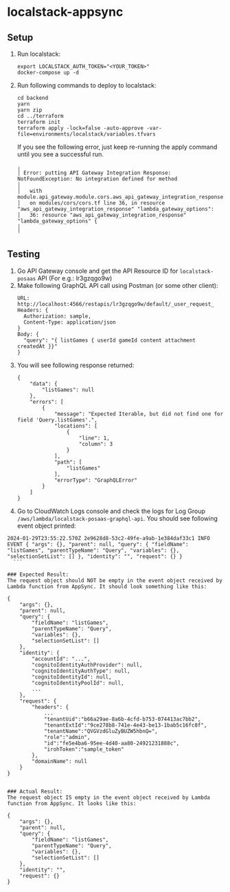 # localstack-appsync

## Setup

1. Run localstack:
    ```
    export LOCALSTACK_AUTH_TOKEN="<YOUR_TOKEN>"
    docker-compose up -d
    ```
2. Run following commands to deploy to localstack:
    ```
    cd backend
    yarn
    yarn zip
    cd ../terraform
    terraform init
    terraform apply -lock=false -auto-approve -var-file=environments/localstack/variables.tfvars
    ```

    If you see the following error, just keep re-running the apply command until you see a successful run.
      ```
      ╷
      │ Error: putting API Gateway Integration Response: NotFoundException: No integration defined for method
      │ 
      │   with module.api_gateway.module.cors.aws_api_gateway_integration_response.lambda_gateway_options,
      │   on modules/cors/cors.tf line 36, in resource "aws_api_gateway_integration_response" "lambda_gateway_options":
      │   36: resource "aws_api_gateway_integration_response" "lambda_gateway_options" {
      │ 
      ╵
      ```

  ## Testing

  1. Go API Gateway console and get the API Resource ID for `localstack-posaas` API (For e.g.: lr3gzqgo9w)
  2. Make following GraphQL API call using Postman (or some other client):
      ```
      URL: http://localhost:4566/restapis/lr3gzqgo9w/default/_user_request_
      Headers: {
        Authorization: sample,
        Content-Type: application/json
      }
      Body: {
        "query": "{ listGames { userId gameId content attachment createdAt }}"
      }
      ```
  3. You will see following response returned:
      ```
      {
          "data": {
              "listGames": null
          },
          "errors": [
              {
                  "message": "Expected Iterable, but did not find one for field 'Query.listGames'.",
                  "locations": [
                      {
                          "line": 1,
                          "column": 3
                      }
                  ],
                  "path": [
                      "listGames"
                  ],
                  "errorType": "GraphQLError"
              }
          ]
      }
      ```
  4. Go to CloudWatch Logs console and check the logs for Log Group `/aws/lambda/localstack-posaas-graphql-api`. You should see following event object printed:
  ```
  2024-01-29T23:55:22.570Z 2e9628d8-53c2-49fe-a9ab-1e384daf33c1 INFO EVENT { "args": {}, "parent": null, "query": { "fieldName": "listGames", "parentTypeName": "Query", "variables": {}, "selectionSetList": [] }, "identity": "", "request": {} }
    ```

  ### Expected Result:
  The request object should NOT be empty in the event object received by Lambda function from AppSync. It should look something like this:
  ```
    {
        "args": {}, 
        "parent": null, 
        "query": { 
            "fieldName": "listGames",
            "parentTypeName": "Query", 
            "variables": {}, 
            "selectionSetList": [] 
        },
        "identity": {
            "accountId": "...",
            "cognitoIdentityAuthProvider": null,
            "cognitoIdentityAuthType": null,
            "cognitoIdentityId": null,
            "cognitoIdentityPoolId": null,
            ...
        },
        "request": {
            "headers": {
                ...
                "tenantUid":"b66a29ae-8a6b-4cfd-b753-074413ac7bb2",
                "tenantExtId":"9ce278b8-741e-4e43-be13-1bab5c16fc8f",
                "tenantName":"QVGVzdGluZyBUZW5hbnQ=",
                "role":"admin",
                "id":"fe5e4ba6-95ee-4d40-aa80-24921231888c",
                "irohToken":"sample_token"
            },
            "domainName": null
        }
    }
  ```

  ### Actual Result:
  The request object IS empty in the event object received by Lambda function from AppSync. It looks like this:
  ```
    {
        "args": {},
        "parent": null,
        "query": {
            "fieldName": "listGames",
            "parentTypeName": "Query",
            "variables": {},
            "selectionSetList": []
        },
        "identity": "",
        "request": {}
    }
  ```

